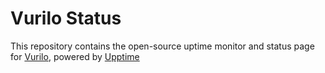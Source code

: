 # Vurilo Status

This repository contains the open-source uptime monitor and status page for [Vurilo](https://vurilo.com), powered by [Upptime](https://github.com/upptime/upptime)
